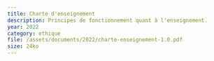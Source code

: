 ```yaml
---
title: Charte d'enseignement
description: Principes de fonctionnement quant à l'enseignement.
year: 2022
category: ethique
file: /assets/documents/2022/charte-enseignement-1.0.pdf
size: 24ko
---
```

